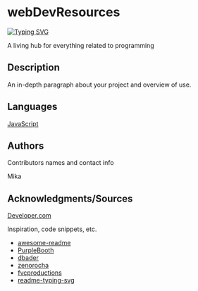 # webDevResources
[![Typing SVG](https://readme-typing-svg.demolab.com?font=Fira+Code&pause=1000&color=3CF750&background=FFA29700&width=435&lines=webDevResources;Your+entire+knowledge+base+in+one+neat+place)](https://git.io/typing-svg)

A living hub for everything related to programming

## Description

An in-depth paragraph about your project and overview of use.

## Languages
[JavaScript](https://github.com/mikaoi/webdev-resources/tree/main/JavaScript)

## Authors

Contributors names and contact info

Mika 


## Acknowledgments/Sources
[Developer.com](https://www.developer.com/)

Inspiration, code snippets, etc.
* [awesome-readme](https://github.com/matiassingers/awesome-readme)
* [PurpleBooth](https://gist.github.com/PurpleBooth/109311bb0361f32d87a2)
* [dbader](https://github.com/dbader/readme-template)
* [zenorocha](https://gist.github.com/zenorocha/4526327)
* [fvcproductions](https://gist.github.com/fvcproductions/1bfc2d4aecb01a834b46)
* [readme-typing-svg](https://github.com/denvercoder1/readme-typing-svg)
